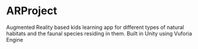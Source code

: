 # ARProject
Augmented Reality based kids learning app for different types of natural habitats and the faunal species residing in them. Built in Unity using Vuforia Engine
